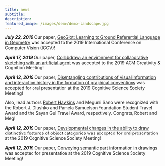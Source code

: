 ```yaml
---
title: news
subtitle: 
description: 
featured_image: /images/demo/demo-landscape.jpg
---
```


_***July 22, 2019***_ 
Our paper, [GeoGlot: Learning to Ground Referential Language in Geometry](https://cogtoolslab.github.io/pdf/achlioptas_iccv_2019.pdf) was accepted to the 2019 International Conference on Computer Vision (ICCV)!

_***April 17, 2019***_ 
Our paper, [Collabdraw: an environment for collaborative sketching with an artificial agent](https://cogtoolslab.github.io/pdf/fan_collabdraw_2019.pdf) was accepted to the 2019 ACM Creativity & Cognition Meeting! 

_***April 12, 2019***_ Our paper, [Disentangling contributions of visual information and interaction history in the formation of graphical conventions](https://cogtoolslab.github.io/pdf/hawkinssano_cogsci_2019.pdf) was accepted for oral presentation at the 2019 Cognitive Science Society Meeting! 

Also, lead authors [Robert Hawkins](https://rxdhawkins.com/) and Megumi Sano were recognized with the Robert J. Glushko and Pamela Samuelson Foundation Student Travel Award and the Sayan Gul Travel Award, respectively. Congrats, Robert and Meg! 

_***April 12, 2019***_ Our paper, [Developmental changes in the ability to draw distinctive features of object categories](https://cogtoolslab.github.io/pdf/long_cogsci_2019.pdf) was accepted for oral presentation at the 2019 Cognitive Science Society Meeting! 

_***April 12, 2019***_ Our paper, [Conveying semantic part information in drawings](https://cogtoolslab.github.io/pdf/mukherjee_cogsci_2019.pdf) was accepted for presentation at the 2019 Cognitive Science Society Meeting! 
